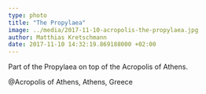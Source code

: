 ```yaml
---
type: photo
title: "The Propylaea"
image: ../media/2017-11-10-acropolis-the-propylaea.jpg
author: Matthias Kretschmann
date: 2017-11-10 14:32:19.869188000 +02:00
---
```


Part of the Propylaea on top of the Acropolis of Athens.

@Acropolis of Athens, Athens, Greece
